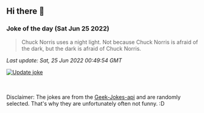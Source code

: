 ## Hi there 👋

### Joke of the day (Sat Jun 25 2022)
<!-- joke -->
>Chuck Norris uses a night light. Not because Chuck Norris is afraid of the dark, but the dark is afraid of Chuck Norris.
<!-- /joke -->

*Last update: Sat, 25 Jun 2022 00:49:54 GMT*

[![Update joke](https://github.com/nclskfm/nclskfm/actions/workflows/joke.yml/badge.svg)](https://github.com/nclskfm/nclskfm/actions/workflows/joke.yml)

<br><br>
Disclaimer: The jokes are from the [Geek-Jokes-api](https://github.com/sameerkumar18/geek-joke-api) and are randomly selected. That's why they are unfortunately often not funny. :D
